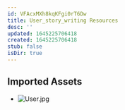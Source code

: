 ```yaml
---
id: VFAcxMXh8kqKFgi0rT6Dw
title: User_story_writing Resources
desc: ''
updated: 1645225706418
created: 1645225706418
stub: false
isDir: true
---
```

## Imported Assets
- ![User.jpg](/assets/user.jpg)
